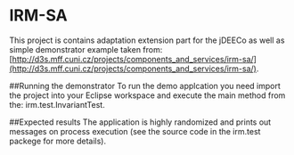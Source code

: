 IRM-SA
======

This project is contains adaptation extension part for the jDEECo as well as simple demonstrator example taken from: [http://d3s.mff.cuni.cz/projects/components_and_services/irm-sa/](http://d3s.mff.cuni.cz/projects/components_and_services/irm-sa/).

##Running the demonstrator
To run the demo applcation you need import the project into your Eclipse workspace and execute the main method from the: irm.test.InvariantTest.

##Expected results
The application is highly randomized and prints out messages on process execution (see the source code in the irm.test packege for more details).
